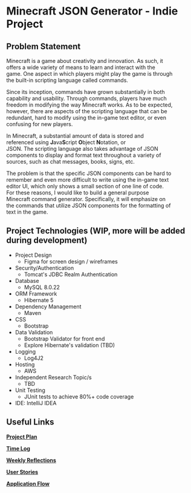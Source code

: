 # Minecraft JSON Generator - Indie Project

## Problem Statement

Minecraft is a game about creativity and innovation. As such, it  
offers a wide variety of means to learn and interact with the  
game. One aspect in which players might play the game is through  
the built-in scripting language called commands.

Since its inception, commands have grown substantially in both  
capability and usability. Through commands, players have much  
freedom in modifying the way Minecraft works. As to be expected,  
however, there are aspects of the scripting language that can be  
redundant, hard to modify using the in-game text editor, or even  
confusing for new players.

In Minecraft, a substantial amount of data is stored and  
referenced using **J**ava**S**cript **O**bject **N**otation, or  
JSON. The scripting language also takes advantage of JSON  
components to display and format text throughout a variety of  
sources, such as chat messages, books, signs, etc.

The problem is that the specific JSON components can be hard to  
remember and even more difficult to write using the in-game text  
editor UI, which only shows a small section of one line of code.  
For these reasons, I would like to build a general purpose  
Minecraft command generator. Specifically, it will emphasize on  
the commands that utilize JSON components for the formatting of  
text in the game.

## Project Technologies (WIP, more will be added during development)

* Project Design
    * Figma for screen design / wireframes
* Security/Authentication
    * Tomcat's JDBC Realm Authentication
* Database
    * MySQL 8.0.22
* ORM Framework
    * Hibernate 5
* Dependency Management
    * Maven
* CSS
    * Bootstrap
* Data Validation
    * Bootstrap Validator for front end
    * Explore Hibernate's validation (TBD)
* Logging
    * Log4J2
* Hosting
    * AWS
* Independent Research Topic/s
    * TBD
* Unit Testing
    * JUnit tests to achieve 80%+ code coverage
* IDE: IntelliJ IDEA

## Useful Links

[**Project Plan**](https://github.com/ClassyElm/MinecraftJSONGenerator/blob/main/projectPlan.md)

[**Time Log**](https://github.com/ClassyElm/MinecraftJSONGenerator/blob/main/timeLog.md)

[**Weekly Reflections**](https://github.com/ClassyElm/MinecraftJSONGenerator/blob/main/weeklyReflections.md)

[**User Stories**](https://github.com/ClassyElm/MinecraftJSONGenerator/blob/main/DesignDocuments/userStories.md)

[**Application Flow**](https://github.com/ClassyElm/MinecraftJSONGenerator/blob/main/DesignDocuments/applicationFlow.md)
